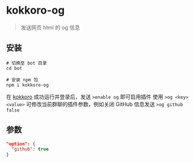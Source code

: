 # kokkoro-og

> 发送网页 html 的 og 信息

## 安装

``` shell
# 切换至 bot 目录
cd bot

# 安装 npm 包
npm i kokkoro-og
```

在 [kokkoro](https://github.com/dcyuki/kokkoro) 成功运行并登录后，发送 `>enable og` 即可启用插件
使用 `>og <key> <value>` 可修改当前群聊的插件参数，例如关闭 GitHub 信息发送 `>og github false`

## 参数

``` json
"option": {
  "github": true
}
```